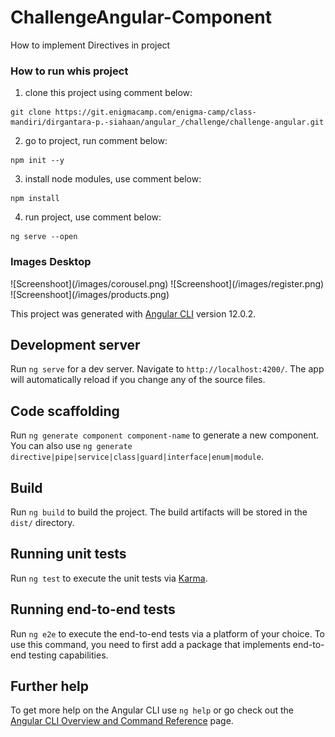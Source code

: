 # ChallengeAngular-Component
How to implement Directives in project

### How to run whis project
1. clone this project using comment below:
```clone
git clone https://git.enigmacamp.com/enigma-camp/class-mandiri/dirgantara-p.-siahaan/angular_/challenge/challenge-angular.git
```
2. go to project, run comment below:
```npm
npm init --y
```
3. install node modules, use comment below:
```npm
npm install
```
4. run project, use comment below:
```ng
ng serve --open
```

### Images Desktop
<p align="col">
![Screenshoot](/images/corousel.png)
![Screenshoot](/images/register.png)
![Screenshoot](/images/products.png)
</p>



This project was generated with [Angular CLI](https://github.com/angular/angular-cli) version 12.0.2.

## Development server

Run `ng serve` for a dev server. Navigate to `http://localhost:4200/`. The app will automatically reload if you change any of the source files.

## Code scaffolding

Run `ng generate component component-name` to generate a new component. You can also use `ng generate directive|pipe|service|class|guard|interface|enum|module`.

## Build

Run `ng build` to build the project. The build artifacts will be stored in the `dist/` directory.

## Running unit tests

Run `ng test` to execute the unit tests via [Karma](https://karma-runner.github.io).

## Running end-to-end tests

Run `ng e2e` to execute the end-to-end tests via a platform of your choice. To use this command, you need to first add a package that implements end-to-end testing capabilities.

## Further help

To get more help on the Angular CLI use `ng help` or go check out the [Angular CLI Overview and Command Reference](https://angular.io/cli) page.
